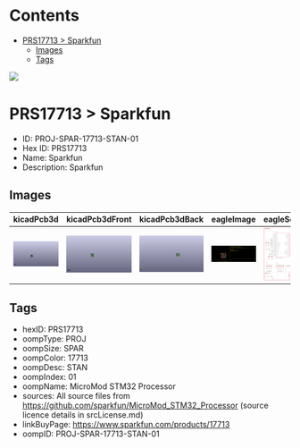 



Contents
========

* [PRS17713 > Sparkfun](#prs17713--sparkfun)
	* [Images](#images)
	* [Tags](#tags)
  
![][im]
# PRS17713 > Sparkfun

- ID: PROJ-SPAR-17713-STAN-01
- Hex ID: PRS17713
- Name: Sparkfun
- Description: Sparkfun

## Images
  
  

|kicadPcb3d|kicadPcb3dFront|kicadPcb3dBack|eagleImage|eagleSchemImage|
| :---: | :---: | :---: | :---: | :---: |
|[![kicadPcb3d](kicadPcb3d_140.png)](kicadPcb3d.png)|[![kicadPcb3dFront](kicadPcb3dFront_140.png)](kicadPcb3dFront.png)|[![kicadPcb3dBack](kicadPcb3dBack_140.png)](kicadPcb3dBack.png)|[![eagleImage](eagleImage_140.png)](eagleImage.png)|[![eagleSchemImage](eagleSchemImage_140.png)](eagleSchemImage.png)|

## Tags

- hexID: PRS17713
- oompType: PROJ
- oompSize: SPAR
- oompColor: 17713
- oompDesc: STAN
- oompIndex: 01
- oompName: MicroMod STM32 Processor
- sources: All source files from https://github.com/sparkfun/MicroMod_STM32_Processor (source licence details in srcLicense.md)
- linkBuyPage: https://www.sparkfun.com/products/17713
- oompID: PROJ-SPAR-17713-STAN-01



[im]: kicadPcb3d_450.png
